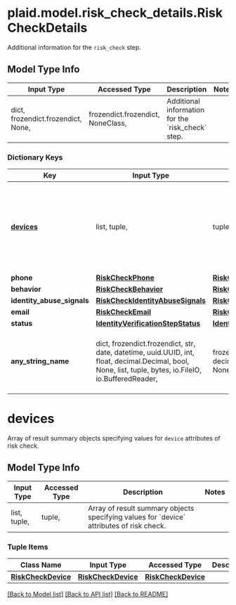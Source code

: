 # plaid.model.risk_check_details.RiskCheckDetails

Additional information for the `risk_check` step.

## Model Type Info
Input Type | Accessed Type | Description | Notes
------------ | ------------- | ------------- | -------------
dict, frozendict.frozendict, None,  | frozendict.frozendict, NoneClass,  | Additional information for the &#x60;risk_check&#x60; step. | 

### Dictionary Keys
Key | Input Type | Accessed Type | Description | Notes
------------ | ------------- | ------------- | ------------- | -------------
**[devices](#devices)** | list, tuple,  | tuple,  | Array of result summary objects specifying values for &#x60;device&#x60; attributes of risk check. | 
**phone** | [**RiskCheckPhone**](RiskCheckPhone.md) | [**RiskCheckPhone**](RiskCheckPhone.md) |  | 
**behavior** | [**RiskCheckBehavior**](RiskCheckBehavior.md) | [**RiskCheckBehavior**](RiskCheckBehavior.md) |  | 
**identity_abuse_signals** | [**RiskCheckIdentityAbuseSignals**](RiskCheckIdentityAbuseSignals.md) | [**RiskCheckIdentityAbuseSignals**](RiskCheckIdentityAbuseSignals.md) |  | 
**email** | [**RiskCheckEmail**](RiskCheckEmail.md) | [**RiskCheckEmail**](RiskCheckEmail.md) |  | 
**status** | [**IdentityVerificationStepStatus**](IdentityVerificationStepStatus.md) | [**IdentityVerificationStepStatus**](IdentityVerificationStepStatus.md) |  | 
**any_string_name** | dict, frozendict.frozendict, str, date, datetime, uuid.UUID, int, float, decimal.Decimal, bool, None, list, tuple, bytes, io.FileIO, io.BufferedReader,  | frozendict.frozendict, str, decimal.Decimal, BoolClass, NoneClass, tuple, bytes, FileIO | any string name can be used but the value must be the correct type | [optional]

# devices

Array of result summary objects specifying values for `device` attributes of risk check.

## Model Type Info
Input Type | Accessed Type | Description | Notes
------------ | ------------- | ------------- | -------------
list, tuple,  | tuple,  | Array of result summary objects specifying values for &#x60;device&#x60; attributes of risk check. | 

### Tuple Items
Class Name | Input Type | Accessed Type | Description | Notes
------------- | ------------- | ------------- | ------------- | -------------
[**RiskCheckDevice**](RiskCheckDevice.md) | [**RiskCheckDevice**](RiskCheckDevice.md) | [**RiskCheckDevice**](RiskCheckDevice.md) |  | 

[[Back to Model list]](../../README.md#documentation-for-models) [[Back to API list]](../../README.md#documentation-for-api-endpoints) [[Back to README]](../../README.md)

